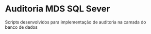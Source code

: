# Auditoria MDS SQL Sever
Scripts desenvolvidos para implementação de auditoria na camada do banco de dados 
